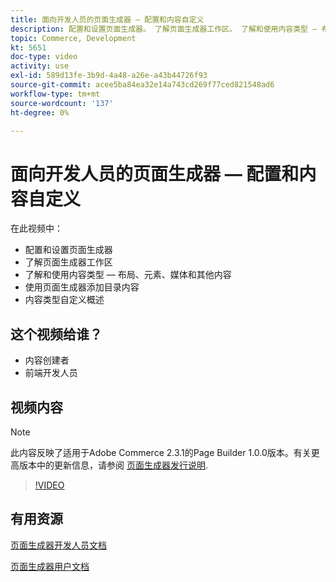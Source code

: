 ```yaml
---
title: 面向开发人员的页面生成器 — 配置和内容自定义
description: 配置和设置页面生成​器。 了解页面生成器工作​区。 了解和使用内容类型 — 布局、元素、媒体和其他内​容。 使用页面生成器添加目录内容。
topic: Commerce, Development
kt: 5651
doc-type: video
activity: use
exl-id: 589d13fe-3b9d-4a48-a26e-a43b44726f93
source-git-commit: acee5ba84ea32e14a743cd269f77ced821548ad6
workflow-type: tm+mt
source-wordcount: '137'
ht-degree: 0%

---
```


# 面向开发人员的页面生成器 — 配置和内容自定义

在此视频中：

- 配置和设置页面生成&#x200B;器
- 了解页面生成器工作区&#x200B;
- 了解和使用内容类型 — 布局、元素、媒体和其他内&#x200B;容
- 使用页面生成器添加目录内容
- 内容类型自定义概述

## 这个视频给谁？

- 内容创建者
- 前端开发人员

## 视频内容

>[!NOTE]
>
>此内容反映了适用于Adobe Commerce 2.3.1的Page Builder 1.0.0版本。有关更高版本中的更新信息，请参阅 [页面生成器发行说明](https://devdocs.magento.com/page-builder/docs/release-notes.html).

>[!VIDEO](https://video.tv.adobe.com/v/35710?quality=12&learn=on)

## 有用资源

[页面生成器开发人员文档](https://devdocs.magento.com/page-builder/docs/index.html)

[页面生成器用户文档](https://docs.magento.com/user-guide/cms/page-builder.html)
